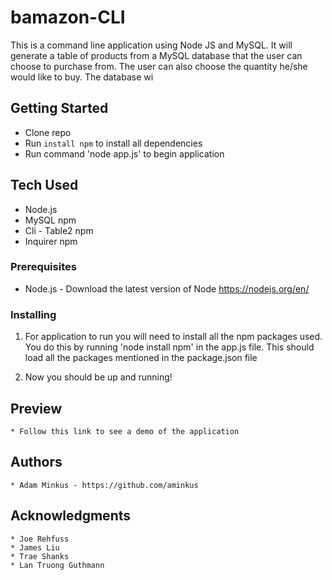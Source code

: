 # bamazon-CLI

This is a command line application using Node JS and MySQL. It will generate a table of products from a MySQL database that the user can choose to purchase from. The user can also choose the quantity he/she would like to buy. The database wi

## Getting Started

- Clone repo
- Run `install npm` to install all dependencies
- Run command 'node app.js' to begin application

## Tech Used

- Node.js
- MySQL npm
- Cli - Table2 npm
- Inquirer npm

### Prerequisites

- Node.js - Download the latest version of Node https://nodejs.org/en/

### Installing

1. For application to run you will need to install all the npm packages used. You do this by running 'node install npm' in the app.js file. This should load all the packages mentioned in the package.json file

2. Now you should be up and running!

## Preview

    * Follow this link to see a demo of the application



## Authors

    * Adam Minkus - https://github.com/aminkus

## Acknowledgments

    * Joe Rehfuss
    * James Liu
    * Trae Shanks
    * Lan Truong Guthmann
